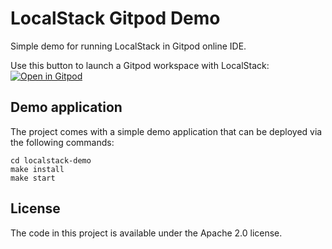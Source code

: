 # LocalStack Gitpod Demo

Simple demo for running LocalStack in Gitpod online IDE.

Use this button to launch a Gitpod workspace with LocalStack:
[![Open in Gitpod](https://img.shields.io/badge/Gitpod-ready--to--code-blue?logo=gitpod)](https://gitpod.io/#https://github.com/whummer/localstack-gitpod-demo)

## Demo application

The project comes with a simple demo application that can be deployed via the following commands:

```
cd localstack-demo
make install
make start
```

## License

The code in this project is available under the Apache 2.0 license.
